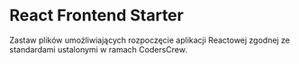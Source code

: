 # React Frontend Starter

Zastaw plików umożliwiających rozpoczęcie aplikacji Reactowej zgodnej ze standardami ustalonymi w ramach CodersCrew.
